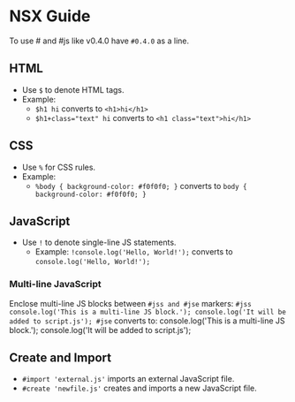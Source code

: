 # NSX Guide

To use # and #js like v0.4.0 have `#0.4.0` as a line.

## HTML

- Use `$` to denote HTML tags.
- Example:
  - `$h1 hi` converts to `<h1>hi</h1>`
  - `$h1+class="text" hi` converts to `<h1 class="text">hi</h1>`

## CSS

- Use `%` for CSS rules.
- Example:
  - `%body { background-color: #f0f0f0; }` converts to `body { background-color: #f0f0f0; }`

## JavaScript

- Use `!` to denote single-line JS statements.
  - Example: `!console.log('Hello, World!');` converts to `console.log('Hello, World!');`

### Multi-line JavaScript

Enclose multi-line JS blocks between ```#jss and #jse``` markers:
``#jss
console.log('This is a multi-line JS block.');
console.log('It will be added to script.js');
#jse``
converts to:
console.log('This is a multi-line JS block.');
console.log('It will be added to script.js');

## Create and Import

- `#import 'external.js'` imports an external JavaScript file.
- `#create 'newfile.js'` creates and imports a new JavaScript file.
